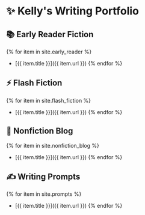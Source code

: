 # ✨ Kelly's Writing Portfolio

## 📚 Early Reader Fiction
{% for item in site.early_reader %}
- [{{ item.title }}]({{ item.url }})
{% endfor %}

## ⚡ Flash Fiction
{% for item in site.flash_fiction %}
- [{{ item.title }}]({{ item.url }})
{% endfor %}

## 🧠 Nonfiction Blog
{% for item in site.nonfiction_blog %}
- [{{ item.title }}]({{ item.url }})
{% endfor %}

## ✍️ Writing Prompts
{% for item in site.prompts %}
- [{{ item.title }}]({{ item.url }})
{% endfor %}
